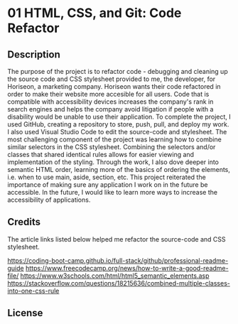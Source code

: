 # 01 HTML, CSS, and Git: Code Refactor

## Description

The purpose of the project is to refactor code - debugging and cleaning up the source code and CSS stylesheet provided to me, the developer, for Horiseon, a marketing company. Horiseon wants their code refactored in order to make their website more accesible for all users. Code that is compatible with accessibility devices increases the company's rank in search engines and helps the company avoid litigation if people with a disability would be unable to use their application. To complete the project, I used GitHub, creating a repository to store, push, pull, and deploy my work. I also used Visual Studio Code to edit the source-code and stylesheet. The most challenging component of the project was learning how to combine similar selectors in the CSS stylesheet. Combining the selectors and/or classes that shared identical rules allows for easier viewing and implementation of the styling. Through the work, I also dove deeper into semantic HTML order, learning more of the basics of ordering the elements, i.e. when to use main, aside, section, etc. This project reiterated the importance of making sure any application I work on in the future be accessible. In the future, I would like to learn more ways to increase the accessibility of applications.

## Credits

The article links listed below helped me refactor the source-code and CSS stylesheet.

https://coding-boot-camp.github.io/full-stack/github/professional-readme-guide
https://www.freecodecamp.org/news/how-to-write-a-good-readme-file/
https://www.w3schools.com/html/html5_semantic_elements.asp
https://stackoverflow.com/questions/18215636/combined-multiple-classes-into-one-css-rule

## License